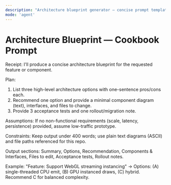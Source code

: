 ```yaml
---
description: "Architecture blueprint generator — concise prompt template to produce an architecture overview (C4/UML) and implementation guidance from a codebase." 
mode: 'agent'
---
```


# Architecture Blueprint — Cookbook Prompt

Receipt: I'll produce a concise architecture blueprint for the requested feature or component.

Plan:
1) List three high-level architecture options with one-sentence pros/cons each.
2) Recommend one option and provide a minimal component diagram (text), interfaces, and files to change.
3) Provide 3 acceptance tests and one rollout/migration note.

Assumptions: If no non-functional requirements (scale, latency, persistence) provided, assume low-traffic prototype.

Constraints: Keep output under 400 words; use plain text diagrams (ASCII) and file paths referenced for this repo.

Output sections: Summary, Options, Recommendation, Components & Interfaces, Files to edit, Acceptance tests, Rollout notes.

Example: "Feature: Support WebGL streaming instancing" → Options: (A) single-threaded CPU emit, (B) GPU instanced draws, (C) hybrid. Recommend C for balanced complexity.
